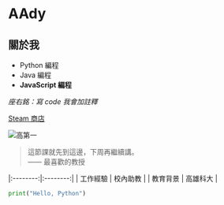 # AAdy

## 關於我
- Python 編程  
- Java 編程  
- **JavaScript 編程**  

*座右銘：寫 code 我會加註釋*  

[Steam 商店](https://store.steampowered.com/)  

![高第一]([https://scontent.ftpe8-4.fna.fbcdn.net/v/t39.30808-6/298699408_596597145378381_2216891759741642186_n.jpg](https://lh3.googleusercontent.com/gps-cs-s/AC9h4nqs9CbGt6FhfW3-CrG0C5xU7wzxd-TcIPYsmDEs5x3X1SiRtee7CJlKazM7Pkt2AhQFbe197jQo3hyyk5pPXExYAHn8rZWJT1eDm66ufKz6ULOihy244dMIlaIi3ctGRMox704dTw=s680-w680-h510-rw))  

> 這節課就先到這邊，下周再繼續講。  
> —— 最喜歡的教授  

|:--------:|:--------:|
| 工作經驗 | 校內助教 |
| 教育背景 | 高雄科大 |

```python
print("Hello, Python")
```
